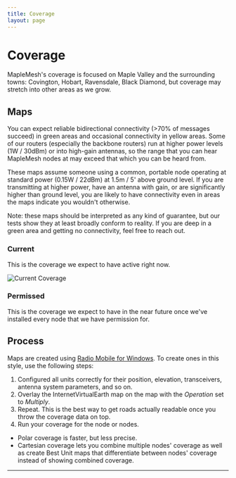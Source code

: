 ```yaml
---
title: Coverage
layout: page
---
```

# Coverage

MapleMesh's coverage is focused on Maple Valley and the surrounding towns: Covington, Hobart, Ravensdale, Black Diamond, but coverage may stretch into other areas as we grow.

## Maps

You can expect reliable bidirectional connectivity (>70% of messages succeed) in green areas and occasional connectivity in yellow areas. Some of our routers (especially the backbone routers) run at higher power levels (1W / 30dBm) or into high-gain antennas, so the range that you can hear MapleMesh nodes at may exceed that which you can be heard from.

These maps assume someone using a common, portable node operating at standard power (0.15W / 22dBm) at 1.5m / 5' above ground level. If you are transmitting at higher power, have an antenna with gain, or are significantly higher than ground level, you are likely to have connectivity even in areas the maps indicate you wouldn't otherwise.

Note: these maps should be interpreted as any kind of guarantee, but our tests show they at least broadly conform to reality. If you are deep in a green area and getting no connectivity, feel free to reach out.

### Current
This is the coverage we expect to have active right now. 

![Current Coverage](images/coverage/coverage-25-09-29.png)

### Permissed
This is the coverage we expect to have in the near future once we've installed every node that we have permission for.

## Process
Maps are created using [Radio Mobile for Windows](https://www.ve2dbe.com). To create ones in this style, use the following steps:
1. Configured all units correctly for their position, elevation, transceivers, antenna system parameters, and so on.
1. Overlay the InternetVirtualEarth map on the map with the *Operation* set to *Multiply*.
1. Repeat. This is the best way to get roads actually readable once you throw the coverage data on top.
1. Run your coverage for the node or nodes. 
  - Polar coverage is faster, but less precise. 
  - Cartesian coverage lets you combine multiple nodes' coverage as well as create Best Unit maps that differentiate between nodes' coverage instead of showing combined coverage.

---
